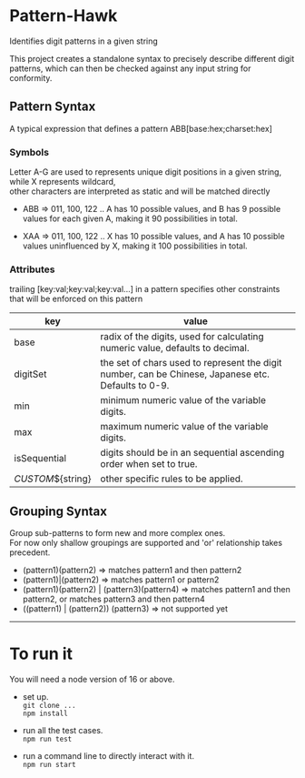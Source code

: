 # Pattern-Hawk
Identifies digit patterns in a given string

This project creates a standalone syntax to precisely describe different digit patterns, which can then be checked against any input string for conformity. 

## Pattern Syntax
A typical expression that defines a pattern ABB[base:hex;charset:hex] 

### Symbols
Letter A-G are used to represents unique digit positions in a given string, while X represents wildcard,  
other characters are interpreted as static and will be matched directly

* ABB => 011, 100, 122 ..
A has 10 possible values, and B has 9 possible values for each given A, making it 90 possibilities in total.

* XAA => 011, 100, 122 ..
X has 10 possible values, and A has 10 possible values uninfluenced by X, making it 100 possibilities in total.


### Attributes
trailing [key:val;key:val;key:val...] in a pattern specifies other constraints that will be enforced on this pattern   

key | value |
| ----------- | ----------- |
base | radix of the digits, used for calculating numeric value, defaults to decimal.    
digitSet | the set of chars used to represent the digit number, can be Chinese, Japanese etc. Defaults to 0-9.      
min | minimum numeric value of the variable digits.   
max | maximum numeric value of the variable digits.   
isSequential | digits should be in an sequential ascending order when set to true.     
_CUSTOM_${string} | other specific rules to be applied.    


## Grouping Syntax
  Group sub-patterns to form new and more complex ones.    
  For now only shallow groupings are supported and 'or' relationship takes precedent.   

 * (pattern1)(pattern2) => matches pattern1 and then pattern2
 * (pattern1)|(pattern2) => matches pattern1 or pattern2
 * (pattern1)(pattern2) | (pattern3)(pattern4) => matches pattern1 and then pattern2, or matches pattern3 and then pattern4
 * ((pattern1) | (pattern2)) (pattern3) => not supported yet

---

# To run it
You will need a node version of 16 or above.

* set up.  
`git clone ...`    
`npm install`

* run all the test cases.  
`npm run test`

* run a command line to directly interact with it.  
`npm run start`  
